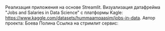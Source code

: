 Реализация приложения на основе Streamlit.
Визуализация датафрейма "Jobs and Salaries in Data Science" с платформы Kagle: https://www.kaggle.com/datasets/hummaamqaasim/jobs-in-data.
Автор проекта: Боева Полина
Cсылка на стримлит сервис: 
